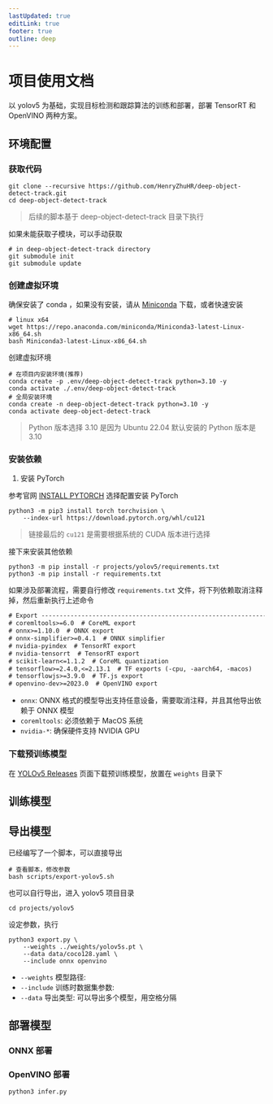 ```yaml
---
lastUpdated: true
editLink: true
footer: true
outline: deep
---
```


# 项目使用文档


以 yolov5 为基础，实现目标检测和跟踪算法的训练和部署，部署 TensorRT 和 OpenVINO 两种方案。

## 环境配置

### 获取代码

```shell
git clone --recursive https://github.com/HenryZhuHR/deep-object-detect-track.git
cd deep-object-detect-track
```

> 后续的脚本基于 deep-object-detect-track 目录下执行

如果未能获取子模块，可以手动获取
```shell
# in deep-object-detect-track directory
git submodule init
git submodule update
```

### 创建虚拟环境

确保安装了 conda ，如果没有安装，请从 [Miniconda](https://docs.anaconda.com/free/miniconda/index.html) 下载，或者快速安装
  
```shell
# linux x64
wget https://repo.anaconda.com/miniconda/Miniconda3-latest-Linux-x86_64.sh
bash Miniconda3-latest-Linux-x86_64.sh
```

创建虚拟环境
```shell
# 在项目内安装环境(推荐)
conda create -p .env/deep-object-detect-track python=3.10 -y
conda activate ./.env/deep-object-detect-track
# 全局安装环境
conda create -n deep-object-detect-track python=3.10 -y
conda activate deep-object-detect-track
```
> Python 版本选择 3.10 是因为 Ubuntu 22.04 默认安装的 Python 版本是 3.10

### 安装依赖

1. 安装 PyTorch

参考官网 [INSTALL PYTORCH](https://pytorch.org/get-started/locally/) 选择配置安装 PyTorch

```shell
python3 -m pip3 install torch torchvision \
    --index-url https://download.pytorch.org/whl/cu121
```
> 链接最后的 `cu121` 是需要根据系统的 CUDA 版本进行选择

接下来安装其他依赖

```shell
python3 -m pip install -r projects/yolov5/requirements.txt
python3 -m pip install -r requirements.txt
```

如果涉及部署流程，需要自行修改 `requirements.txt` 文件，将下列依赖取消注释掉，然后重新执行上述命令

```requirements.txt
# Export ----------------------------------------------------------------------
# coremltools>=6.0  # CoreML export
# onnx>=1.10.0  # ONNX export
# onnx-simplifier>=0.4.1  # ONNX simplifier
# nvidia-pyindex  # TensorRT export
# nvidia-tensorrt  # TensorRT export
# scikit-learn<=1.1.2  # CoreML quantization
# tensorflow>=2.4.0,<=2.13.1  # TF exports (-cpu, -aarch64, -macos)
# tensorflowjs>=3.9.0  # TF.js export
# openvino-dev>=2023.0  # OpenVINO export
```
- `onnx`: ONNX 格式的模型导出支持任意设备，需要取消注释，并且其他导出依赖于 ONNX 模型
- `coremltools`: 必须依赖于 MacOS 系统
- `nvidia-*`: 确保硬件支持 NVIDIA GPU

### 下载预训练模型

在 [YOLOv5 Releases](https://github.com/ultralytics/yolov5/releases) 页面下载预训练模型，放置在 `weights` 目录下


## 训练模型

## 导出模型

已经编写了一个脚本，可以直接导出

```shell
# 查看脚本，修改参数
bash scripts/export-yolov5.sh
```

也可以自行导出，进入 yolov5 项目目录

```shell
cd projects/yolov5
```
设定参数，执行
```shell
python3 export.py \
    --weights ../weights/yolov5s.pt \
    --data data/coco128.yaml \
    --include onnx openvino 
```
- `--weights` 模型路径:
- `--include` 训练时数据集参数:
- `--data` 导出类型: 可以导出多个模型，用空格分隔

## 部署模型

### ONNX 部署
### OpenVINO 部署

```shell
python3 infer.py
```


